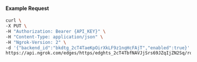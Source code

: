 <!-- Code generated for API Clients. DO NOT EDIT. -->

#### Example Request

```bash
curl \
-X PUT \
-H "Authorization: Bearer {API_KEY}" \
-H "Content-Type: application/json" \
-H "Ngrok-Version: 2" \
-d '{"backend_id":"bkdtg_2cT4TaeKpOirXkLF9z1nqHcFAjT","enabled":true}' \
https://api.ngrok.com/edges/https/edghts_2cT4TbfNAVJjSrs69JZqIjZN2Sq/routes/edghtsrt_2cT4TWJON9LsYsHpKH5tN9PVlA2/backend
```
